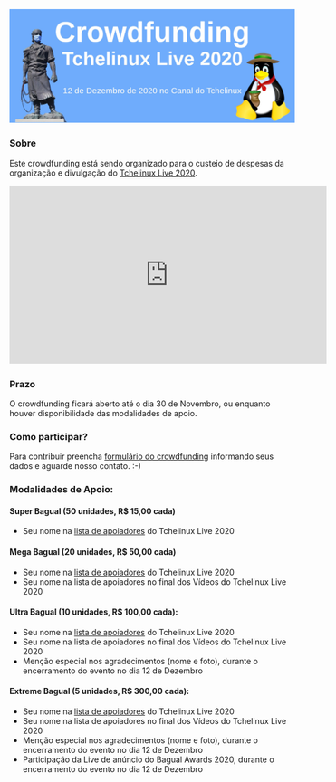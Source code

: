 [![Crowdfunding Tchelinux Live 2020](images/banner.jpg)](#)

### Sobre

Este crowdfunding está sendo organizado para o custeio de despesas da organização e divulgação do [Tchelinux Live 2020](https://live.tchelinux.org/).

<div class="map-responsive">
  <iframe width="560" height="315" src="https://www.youtube.com/embed/B1P58SyKnBc" frameborder="0" allow="accelerometer; autoplay; clipboard-write; encrypted-media; gyroscope; picture-in-picture" allowfullscreen></iframe>
</div>

### Prazo

O crowdfunding ficará aberto até o dia 30 de Novembro, ou enquanto houver disponibilidade das modalidades de apoio.

### Como participar?

Para contribuir preencha [formulário do crowdfunding](https://forms.gle/q2gMSCK33s7T5eT66) informando seus dados e aguarde nosso contato.  :-)

### Modalidades de Apoio:

#### Super Bagual (50 unidades, R$ 15,00 cada)

- Seu nome na [lista de apoiadores](https://wiki.tchelinux.org/#!crowdfunding/contribuidores.md) do Tchelinux Live 2020

#### Mega Bagual (20 unidades, R$ 50,00 cada)

- Seu nome na [lista de apoiadores](https://wiki.tchelinux.org/#!crowdfunding/contribuidores.md) do Tchelinux Live 2020
- Seu nome na lista de apoiadores no final dos Vídeos do Tchelinux Live 2020

#### Ultra Bagual (10 unidades, R$ 100,00 cada):

- Seu nome na [lista de apoiadores](https://wiki.tchelinux.org/#!crowdfunding/contribuidores.md) do Tchelinux Live 2020
- Seu nome na lista de apoiadores no final dos Vídeos do Tchelinux Live 2020
- Menção especial nos agradecimentos (nome e foto), durante o encerramento do evento no dia 12 de Dezembro

#### Extreme Bagual (5 unidades, R$ 300,00 cada):

- Seu nome na [lista de apoiadores](https://wiki.tchelinux.org/#!crowdfunding/contribuidores.md) do Tchelinux Live 2020
- Seu nome na lista de apoiadores no final dos Vídeos do Tchelinux Live 2020
- Menção especial nos agradecimentos (nome e foto), durante o encerramento do evento no dia 12 de Dezembro
- Participação da Live de anúncio do Bagual Awards 2020, durante o encerramento do evento no dia 12 de Dezembro

